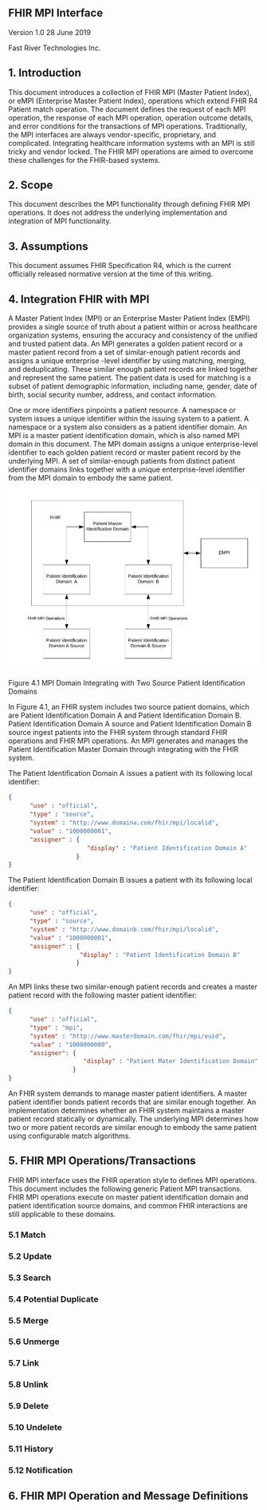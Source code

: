 ## FHIR MPI Interface 
Version 1.0
28 June 2019

Fast River Technologies Inc.

## 1. Introduction
This document introduces a collection of FHIR MPI (Master Patient Index), or eMPI (Enterprise Master Patient Index), operations which extend FHIR R4 Patient match operation. The document defines the request of each MPI operation,  the response of each MPI operation, operation outcome details, and error conditions for the transactions of MPI operations.  Traditionally, the MPI interfaces are always vendor-specific, proprietary, and complicated. Integrating healthcare information systems with an MPI is still tricky and vendor locked. The FHIR MPI operations are aimed to overcome these challenges for the FHIR-based systems. 

## 2. Scope
This document describes the MPI functionality through defining FHIR MPI operations. It does not address the underlying implementation and integration of MPI functionality.

## 3. Assumptions
This document assumes FHIR Specification R4, which is the current officially released normative version at the time of this writing.

## 4. Integration FHIR with MPI
A Master Patient Index (MPI) or an Enterprise Master Patient Index (EMPI) provides a single source of truth about a patient within or across healthcare organization systems, ensuring the accuracy and consistency of the unified and trusted patient data.  An MPI generates a golden patient record or a master patient record from a set of similar-enough patient records and assigns a unique enterprise -level identifier by using matching, merging, and deduplicating.  These similar enough patient records are linked together and represent the same patient.  The patient data is used for matching is a subset of patient demographic information, including name, gender, date of birth, social security number, address, and contact information. 

One or more identifiers pinpoints a patient resource.  A namespace or system issues a unique identifier within the issuing system to a patient.  A namespace or a system also considers as a patient identifier domain. An MPI is a master patient identification domain, which is also named MPI domain in this document. The MPI domain assigns a unique enterprise-level identifier to each golden patient record or master patient record by the underlying MPI.  A set of similar-enough patients from distinct patient identifier domains links together with a unique enterprise-level identifier from the MPI domain to embody the same patient.

![Figure 4.1](images/figure-4.1.jpeg)

Figure 4.1 MPI Domain Integrating with Two Source Patient Identification Domains

In Figure 4.1, an FHIR system includes two source patient domains, which are Patient Identification Domain A and Patient Identification Domain B. Patient Identification Domain A source and Patient Identification Domain B source ingest patients into the FHIR system through standard FHIR operations and FHIR MPI operations.  An MPI generates and manages the Patient Identification Master Domain through integrating with the FHIR system.

The Patient Identification Domain A issues a patient with its following local identifier: 
```json
{ 
      "use" : "official",
      "type" : "source",
      "system" : "http://www.domaina.com/fhir/mpi/localid",
      "value" : "1000000001",
      "assigner" : {
                      "display" : "Patient Identification Domain A" 
                   }
}
```  
The Patient Identification Domain B issues a patient with its following local identifier: 
```json
{ 
      "use" : "official",
      "type" : "source",
      "system" : "http://www.domainb.com/fhir/mpi/localid",
      "value" : "1000000001",
      "assigner" : {
                   	"display" : "Patient Identification Domain B" 
                   }
}
```
An MPI links these two similar-enough patient records and creates a master patient record with the following master patient identifier:
```json  
{ 
      "use" : "official",
      "type" : "mpi",
      "system" : "http://www.masterdomain.com/fhir/mpi/euid",
      "value" : "1000000000",
      "assigner": {
                     "display" : "Patient Mater Identification Domain" 
                  }
}
```
An FHIR system demands to manage master patient identifiers. A master patient identifier bonds patient records that are similar enough together. An implementation determines whether an FHIR system maintains a master patient record statically or dynamically.  The underlying MPI determines how two or more patient records are similar enough to embody the same patient using configurable match algorithms. 

## 5. FHIR MPI Operations/Transactions

FHIR MPI interface uses the FHIR operation style to defines MPI operations. This document includes  the following generic Patient MPI transactions. FHIR MPI operations execute on master patient identification domain and patient identification source domains, and common FHIR interactions are still applicable to these domains.  

### 5.1 Match

### 5.2 Update

### 5.3 Search

### 5.4 Potential Duplicate

### 5.5 Merge

### 5.6 Unmerge

### 5.7 Link

### 5.8 Unlink

### 5.9 Delete

### 5.10 Undelete

### 5.11 History

### 5.12 Notification

## 6. FHIR MPI Operation and Message Definitions

